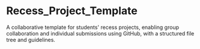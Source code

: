 # Recess_Project_Template
A collaborative template for students' recess projects, enabling group collaboration and individual submissions using GitHub, with a structured file tree and guidelines.
